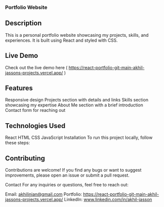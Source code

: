 ### Portfolio Website

## Description
This is a personal portfolio website showcasing my projects, skills, and experiences. It is built using React and styled with CSS.

## Live Demo
Check out the live demo here ( https://react-portfolio-git-main-akhil-jassons-projects.vercel.app/ )

## Features
Responsive design
Projects section with details and links
Skills section showcasing my expertise
About Me section with a brief introduction
Contact form for reaching out

## Technologies Used
React
HTML
CSS
JavaScript
Installation
To run this project locally, follow these steps:


## Contributing
Contributions are welcome! If you find any bugs or want to suggest improvements, please open an issue or submit a pull request.



Contact
For any inquiries or questions, feel free to reach out:

Email: akhilinian@gmail.com
Portfolio: https://react-portfolio-git-main-akhil-jassons-projects.vercel.app/
LinkedIn: www.linkedin.com/in/akhil-jasson
